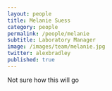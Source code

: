 ```yaml
---
layout: people
title: Melanie Suess
category: people
permalink: /people/melanie
subtitle: Laboratory Manager
image: /images/team/melanie.jpg
twitter: alexbradley
published: true
---
```


Not sure how this will go